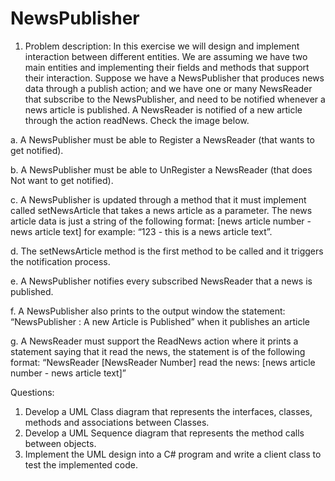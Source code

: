 # NewsPublisher

1.	Problem description:
In this exercise we will design and implement interaction between different entities.
We are assuming we have two main entities and implementing their fields and methods that support their interaction. 
Suppose we have a NewsPublisher that produces news data through a publish action; and we have one or many NewsReader that subscribe to the NewsPublisher, and need to be notified whenever a news article is published. A NewsReader is notified of a new article through the action readNews. Check the image below.

a.	A NewsPublisher must be able to Register a NewsReader (that wants to get notified).

b.	A NewsPublisher must be able to UnRegister a NewsReader (that does Not want to get notified).

c.	A NewsPublisher is updated through a method that it must implement called setNewsArticle that takes a news article as a parameter. The news article data is just a string of the following format: [news article number - news article text] for example: “123 - this is a news article text”.

d.	The setNewsArticle method is the first method to be called and it triggers the notification process.

e.	A NewsPublisher notifies every subscribed NewsReader that a news is published.

f.	A NewsPublisher also prints to the output window the statement: 
“NewsPublisher : A new Article is Published” when it publishes an article

g.	A NewsReader must support the ReadNews action where it prints a statement saying that it read the news, the statement is of the following format: “NewsReader [NewsReader Number] read the news: [news article number - news article text]”

Questions:
1.	Develop a UML Class diagram that represents the interfaces, classes, methods and associations between Classes.
2.	Develop a UML Sequence diagram that represents the method calls between objects.
3.	Implement the UML design into a C# program and write a client class to test the implemented code.
